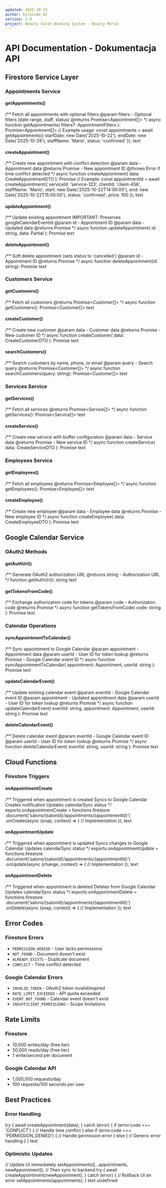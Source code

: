 ```yaml
---
updated: 2025-10-22
author: KiloCode AI
version: 1.0
project: Beauty Salon Booking System - Beauty Mario
---
```


# API Documentation - Dokumentacja API

## Firestore Service Layer

### Appointments Service

#### getAppointments()
/**
Fetch all appointments with optional filters
@param filters - Optional filters (date range, staff, status)
@returns Promise<Appointment[]>
*/
async function getAppointments(
filters?: AppointmentFilters
): Promise<Appointment[]>
// Example usage:
const appointments = await getAppointments({
startDate: new Date('2025-10-22'),
endDate: new Date('2025-10-29'),
staffName: 'Mario',
status: 'confirmed'
});
text

#### createAppointment()
/**
Create new appointment with conflict detection
@param data - Appointment data
@returns Promise<string> - New appointment ID
@throws Error if time conflict detected
*/
async function createAppointment(
data: CreateAppointmentDTO
): Promise<string>
// Example:
const appointmentId = await createAppointment({
serviceId: 'service-123',
clientId: 'client-456',
staffName: 'Mario',
start: new Date('2025-10-22T14:00:00'),
end: new Date('2025-10-22T15:00:00'),
status: 'confirmed',
price: 100
});
text

#### updateAppointment()
/**
Update existing appointment
IMPORTANT: Preserves googleCalendarEventId
@param id - Appointment ID
@param data - Updated data
@returns Promise<void>
*/
async function updateAppointment(
id: string,
data: Partial<Appointment>
): Promise<void>
text

#### deleteAppointment()
/**
Soft delete appointment (sets status to 'cancelled')
@param id - Appointment ID
@returns Promise<void>
*/
async function deleteAppointment(id: string): Promise<void>
text

### Customers Service

#### getCustomers()
/**
Fetch all customers
@returns Promise<Customer[]>
*/
async function getCustomers(): Promise<Customer[]>
text

#### createCustomer()
/**
Create new customer
@param data - Customer data
@returns Promise<string> - New customer ID
*/
async function createCustomer(
data: CreateCustomerDTO
): Promise<string>
text

#### searchCustomers()
/**
Search customers by name, phone, or email
@param query - Search query
@returns Promise<Customer[]>
*/
async function searchCustomers(query: string): Promise<Customer[]>
text

### Services Service

#### getServices()
/**
Fetch all services
@returns Promise<Service[]>
*/
async function getServices(): Promise<Service[]>
text

#### createService()
/**
Create new service with buffer configuration
@param data - Service data
@returns Promise<string> - New service ID
*/
async function createService(
data: CreateServiceDTO
): Promise<string>
text

### Employees Service

#### getEmployees()
/**
Fetch all employees
@returns Promise<Employee[]>
*/
async function getEmployees(): Promise<Employee[]>
text

#### createEmployee()
/**
Create new employee
@param data - Employee data
@returns Promise<string> - New employee ID
*/
async function createEmployee(
data: CreateEmployeeDTO
): Promise<string>
text

## Google Calendar Service

### OAuth2 Methods

#### getAuthUrl()
/**
Generate OAuth2 authorization URL
@returns string - Authorization URL
*/
function getAuthUrl(): string
text

#### getTokensFromCode()
/**
Exchange authorization code for tokens
@param code - Authorization code
@returns Promise<TokenResponse>
*/
async function getTokensFromCode(
code: string
): Promise<TokenResponse>
text

### Calendar Operations

#### syncAppointmentToCalendar()
/**
Sync appointment to Google Calendar
@param appointment - Appointment data
@param userId - User ID for token lookup
@returns Promise<string> - Google Calendar event ID
*/
async function syncAppointmentToCalendar(
appointment: Appointment,
userId: string
): Promise<string>
text

#### updateCalendarEvent()
/**
Update existing calendar event
@param eventId - Google Calendar event ID
@param appointment - Updated appointment data
@param userId - User ID for token lookup
@returns Promise<void>
*/
async function updateCalendarEvent(
eventId: string,
appointment: Appointment,
userId: string
): Promise<void>
text

#### deleteCalendarEvent()
/**
Delete calendar event
@param eventId - Google Calendar event ID
@param userId - User ID for token lookup
@returns Promise<void>
*/
async function deleteCalendarEvent(
eventId: string,
userId: string
): Promise<void>
text

## Cloud Functions

### Firestore Triggers

#### onAppointmentCreate
/**
Triggered when appointment is created
Syncs to Google Calendar
Creates notification
Updates calendarSync status
*/
exports.onAppointmentCreate = functions.firestore
.document('salons/{salonId}/appointments/{appointmentId}')
.onCreate(async (snap, context) => {
// Implementation
});
text

#### onAppointmentUpdate
/**
Triggered when appointment is updated
Syncs changes to Google Calendar
Updates calendarSync status
*/
exports.onAppointmentUpdate = functions.firestore
.document('salons/{salonId}/appointments/{appointmentId}')
.onUpdate(async (change, context) => {
// Implementation
});
text

#### onAppointmentDelete
/**
Triggered when appointment is deleted
Deletes from Google Calendar
Updates calendarSync status
*/
exports.onAppointmentDelete = functions.firestore
.document('salons/{salonId}/appointments/{appointmentId}')
.onDelete(async (snap, context) => {
// Implementation
});
text

## Error Codes

### Firestore Errors
- `PERMISSION_DENIED` - User lacks permissions
- `NOT_FOUND` - Document doesn't exist
- `ALREADY_EXISTS` - Duplicate document
- `CONFLICT` - Time conflict detected

### Google Calendar Errors
- `INVALID_TOKEN` - OAuth2 token invalid/expired
- `RATE_LIMIT_EXCEEDED` - API quota exceeded
- `EVENT_NOT_FOUND` - Calendar event doesn't exist
- `INSUFFICIENT_PERMISSIONS` - Scope limitations

## Rate Limits

### Firestore
- 10,000 writes/day (free tier)
- 50,000 reads/day (free tier)
- 1 write/second per document

### Google Calendar API
- 1,000,000 requests/day
- 100 requests/100 seconds per user

## Best Practices

### Error Handling
try {
await createAppointment(data);
} catch (error) {
if (error.code === 'CONFLICT') {
// Handle time conflict
} else if (error.code === 'PERMISSION_DENIED') {
// Handle permission error
} else {
// Generic error handling
}
}
text

### Optimistic Updates
// Update UI immediately
setAppointments([...appointments, newAppointment]);
// Then sync to backend
try {
await createAppointment(newAppointment);
} catch (error) {
// Rollback UI on error
setAppointments(appointments);
}
text
undefined